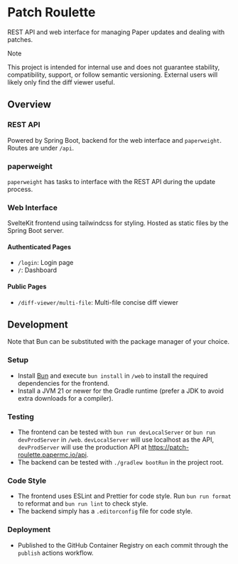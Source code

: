 # Patch Roulette

REST API and web interface for managing Paper updates and dealing with patches.

> [!NOTE]  
> This project is intended for internal use and does not guarantee stability, compatibility, support, or follow semantic versioning. External users will likely only find the diff viewer useful.

## Overview

### REST API

Powered by Spring Boot, backend for the web interface and `paperweight`. Routes are under `/api`.

### paperweight

`paperweight` has tasks to interface with the REST API during the update process.

### Web Interface

SvelteKit frontend using tailwindcss for styling. Hosted as static files by the Spring Boot server.

#### Authenticated Pages

- `/login`: Login page
- `/`: Dashboard

#### Public Pages

- `/diff-viewer/multi-file`: Multi-file concise diff viewer

## Development

Note that Bun can be substituted with the package manager of your choice.

### Setup

- Install [Bun](https://bun.sh/) and execute `bun install` in `/web` to install the required dependencies for the frontend.
- Install a JVM 21 or newer for the Gradle runtime (prefer a JDK to avoid extra downloads for a compiler).

### Testing

- The frontend can be tested with `bun run devLocalServer` or `bun run devProdServer` in `/web`. `devLocalServer` will use localhost as the API, `devProdServer` will use the production API at https://patch-roulette.papermc.io/api.
- The backend can be tested with `./gradlew bootRun` in the project root.

### Code Style

- The frontend uses ESLint and Prettier for code style. Run `bun run format` to reformat and `bun run lint` to check style.
- The backend simply has a `.editorconfig` file for code style.

### Deployment

- Published to the GitHub Container Registry on each commit through the `publish` actions workflow.
